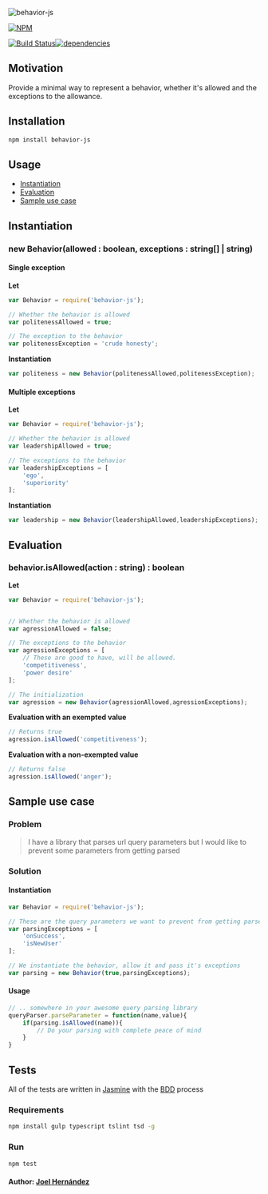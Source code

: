 ![behavior-js](http://oi68.tinypic.com/2naplrs.jpg)

[![NPM](https://nodei.co/npm/behavior-js.png?downloads=true&downloadRank=true&stars=true)](https://nodei.co/npm/behavior-js/)

[![Build Status](https://travis-ci.org/thefabulousdev/behavior-js.svg?branch=master)](https://travis-ci.org/thefabulousdev/behavior-js)[![dependencies](https://david-dm.org/thefabulousdev/behavior-js.svg)](https://david-dm.org/thefabulousdev/behavior-js)

Motivation
--------
Provide a minimal way to represent a behavior, whether it's allowed and the exceptions to the allowance.

Installation
--------

``` bash
npm install behavior-js
```

Usage
--------
* [Instantiation](#instantiation)
* [Evaluation](#evaluation)
* [Sample use case](#sample-use-case)

## Instantiation

### new Behavior(allowed : boolean, exceptions : string[] | string)

#### Single exception

**Let**

``` js
var Behavior = require('behavior-js');

// Whether the behavior is allowed
var politenessAllowed = true;

// The exception to the behavior
var politenessException = 'crude honesty';
```
**Instantiation**
```js
var politeness = new Behavior(politenessAllowed,politenessException);
```

#### Multiple exceptions

**Let**

``` js
var Behavior = require('behavior-js');

// Whether the behavior is allowed
var leadershipAllowed = true;

// The exceptions to the behavior
var leadershipExceptions = [
	'ego',
	'superiority'
];
```
**Instantiation**
```js
var leadership = new Behavior(leadershipAllowed,leadershipExceptions);
```

## Evaluation

### behavior.isAllowed(action : string) : boolean

**Let**

``` js
var Behavior = require('behavior-js');


// Whether the behavior is allowed
var agressionAllowed = false;

// The exceptions to the behavior
var agressionExceptions = [
	// These are good to have, will be allowed.
	'competitiveness',
	'power desire'
];

// The initialization
var agression = new Behavior(agressionAllowed,agressionExceptions);
```
**Evaluation with an exempted value**
```js
// Returns true
agression.isAllowed('competitiveness');
```
**Evaluation with a non-exempted value**
```js
// Returns false
agression.isAllowed('anger');
```
## Sample use case

### Problem

> I have a library that parses url query parameters but I would like to
> prevent some parameters from getting parsed

### Solution

#### Instantiation

```js
var Behavior = require('behavior-js');

// These are the query parameters we want to prevent from getting parsed
var parsingExceptions = [
	'onSuccess',
	'isNewUser'
];

// We instantiate the behavior, allow it and pass it's exceptions
var parsing = new Behavior(true,parsingExceptions);
```

#### Usage

```js
// .. somewhere in your awesome query parsing library
queryParser.parseParameter = function(name,value){
	if(parsing.isAllowed(name)){
		// Do your parsing with complete peace of mind
	}
}
```

## Tests

All of the tests are written in [Jasmine](https://jasmine.github.io/) with the [BDD](https://en.wikipedia.org/wiki/Behavior-driven_development) process

### Requirements

``` bash
npm install gulp typescript tslint tsd -g
```
### Run

``` bash
npm test
```

#### Author: [Joel Hernández](https://github.com/thefabulousdev)
